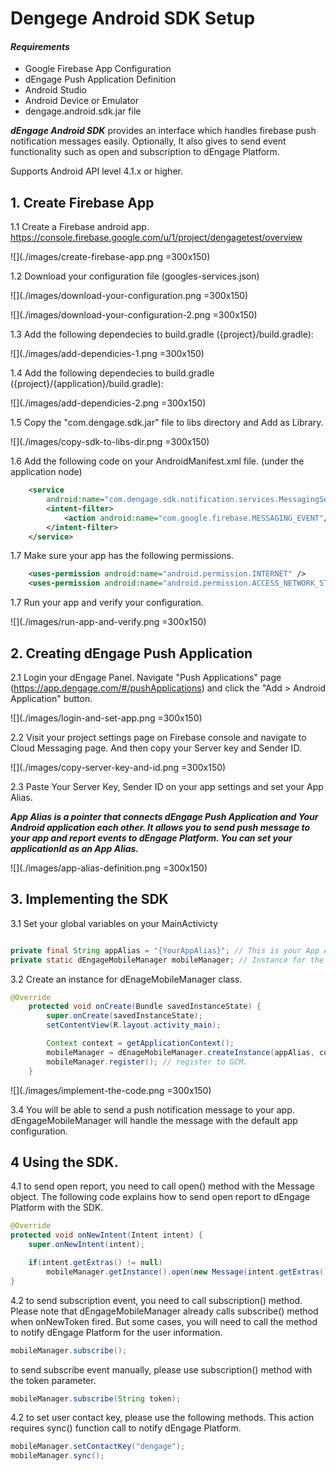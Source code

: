 # Dengege Android SDK Setup

#### *Requirements*

* Google Firebase App Configuration
* dEngage Push Application Definition
* Android Studio
* Android Device or Emulator
* dengage.android.sdk.jar file

***dEngage Android SDK*** provides an interface which handles firebase push notification messages easily. Optionally, It also gives to send event functionality such as open and subscription to dEngage Platform.

Supports Android API level 4.1.x or higher.

## 1. Create Firebase App

1.1 Create a Firebase android app. https://console.firebase.google.com/u/1/project/dengagetest/overview

![](./images/create-firebase-app.png =300x150)

1.2 Download your configuration file (googles-services.json)

![](./images/download-your-configuration.png =300x150)

![](./images/download-your-configuration-2.png =300x150)

1.3 Add the following dependecies to build.gradle  ({project}/build.gradle):

![](./images/add-dependicies-1.png =300x150)

1.4 Add the following dependecies to build.gradle  ({project}/{application}/build.gradle):

![](./images/add-dependicies-2.png =300x150)

1.5 Copy the "com.dengage.sdk.jar" file to libs directory and Add as Library.

![](./images/copy-sdk-to-libs-dir.png =300x150) 

1.6 Add the following code on your AndroidManifest.xml file. (under the application node)

```xml
    <service
        android:name="com.dengage.sdk.notification.services.MessagingService">
        <intent-filter>
            <action android:name="com.google.firebase.MESSAGING_EVENT"/>
        </intent-filter>
    </service>
```

1.7 Make sure your app has the following permissions.

```xml
    <uses-permission android:name="android.permission.INTERNET" />
    <uses-permission android:name="android.permission.ACCESS_NETWORK_STATE" />
```

1.7 Run your app and verify your configuration.

![](./images/run-app-and-verify.png =300x150) 

## 2. Creating dEngage Push Application

2.1 Login your dEngage Panel. Navigate "Push Applications" page (https://app.dengage.com/#/pushApplications) and click the "Add > Android Application" button.

![](./images/login-and-set-app.png =300x150)

2.2 Visit your project settings page on Firebase console and navigate to Cloud Messaging page. And then copy your Server key and Sender ID.

![](./images/copy-server-key-and-id.png =300x150)

2.3 Paste Your Server Key, Sender ID on your app settings and set your App Alias.
 
***App Alias is a pointer that connects dEngage Push Application and Your Android application each other. It allows you to send push message to your app and report events to dEngage Platform. You can set your applicationId as an App Alias.***

![](./images/app-alias-definition.png =300x150)


## 3. Implementing the SDK

3.1 Set your global variables on your MainActivicty

```java

private final String appAlias = "{YourAppAlias}"; // This is your App Alias which you set on dEngage Push Application settings page.
private static dEngageMobileManager mobileManager; // Instance for the dEngageMobileManager class. So you can access the variable globally.

```

3.2 Create an instance for dEnageMobileManager class.

```java
@Override
    protected void onCreate(Bundle savedInstanceState) {
        super.onCreate(savedInstanceState);
        setContentView(R.layout.activity_main);

        Context context = getApplicationContext();
        mobileManager = dEnageMobileManager.createInstance(appAlias, context);
        mobileManager.register(); // register to GCM.
    }
```

![](./images/implement-the-code.png =300x150)


3.4 You will be able to send a push notification message to your app. dEngageMobileManager will handle the message with the default app configuration.

## 4 Using the SDK.

4.1 to send open report, you need to call open() method with the Message object. The following code explains how to send open report to dEngage Platform with the SDK.

```java
@Override
protected void onNewIntent(Intent intent) {
    super.onNewIntent(intent);

    if(intent.getExtras() != null)
        mobileManager.getInstance().open(new Message(intent.getExtras()));
}
```


4.2 to send subscription event, you need to call subscription() method. Please note that dEngageMobileManager already calls subscribe() method when onNewToken fired. But some cases, you will need to call the method to notify dEngage Platform for the user information.

```java
mobileManager.subscribe();
```

to send subscribe event manually, please use subscription() method with the token parameter. 

```java
mobileManager.subscribe(String token);
```


4.2 to set user contact key, please use the following methods. This action requires sync() function call to notify dEngage Platform.

```java
mobileManager.setContactKey("dengage");
mobileManager.sync();
```